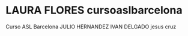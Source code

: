 LAURA FLORES cursoaslbarcelona
=================

Curso ASL Barcelona
JULIO HERNANDEZ
IVAN DELGADO
jesus cruz
